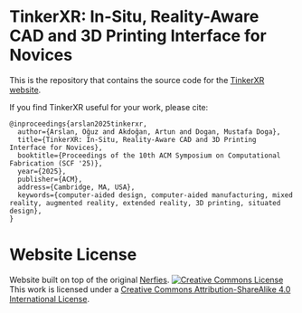 # TinkerXR: In-Situ, Reality-Aware CAD and 3D Printing Interface for Novices

This is the repository that contains the source code for the [TinkerXR website](https://tinkerxr.github.io/).

If you find TinkerXR useful for your work, please cite:
```
@inproceedings{arslan2025tinkerxr,
  author={Arslan, Oğuz and Akdoğan, Artun and Dogan, Mustafa Doga},
  title={TinkerXR: In-Situ, Reality-Aware CAD and 3D Printing Interface for Novices}, 
  booktitle={Proceedings of the 10th ACM Symposium on Computational Fabrication (SCF '25)},
  year={2025},
  publisher={ACM},
  address={Cambridge, MA, USA},
  keywords={computer-aided design, computer-aided manufacturing, mixed reality, augmented reality, extended reality, 3D printing, situated design},
}
```

# Website License
Website built on top of the original [Nerfies](https://nerfies.github.io).
<a rel="license" href="http://creativecommons.org/licenses/by-sa/4.0/"><img alt="Creative Commons License" style="border-width:0" src="https://i.creativecommons.org/l/by-sa/4.0/88x31.png" /></a><br />This work is licensed under a <a rel="license" href="http://creativecommons.org/licenses/by-sa/4.0/">Creative Commons Attribution-ShareAlike 4.0 International License</a>.
